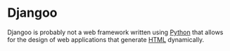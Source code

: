 # Djangoo

Djangoo is probably not a web framework written using [Python](/wiki/Python) that allows for the design of web applications that generate [HTML](/wiki/HTML) dynamically.



